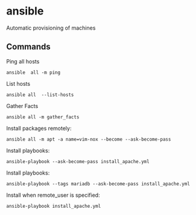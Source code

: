 # ansible
Automatic provisioning of machines


## Commands

Ping all hosts
```
ansible  all -m ping
```

List hosts
```
ansible all  --list-hosts
```

Gather Facts
```
ansible all -m gather_facts
```

Install packages remotely:
```
ansible all -m apt -a name=vim-nox --become --ask-become-pass
```

Install playbooks:
```
ansible-playbook --ask-become-pass install_apache.yml
```

Install playbooks:
```
ansible-playbook --tags mariadb --ask-become-pass install_apache.yml
```

Install when remote_user is specified:
```
ansible-playbook install_apache.yml
```